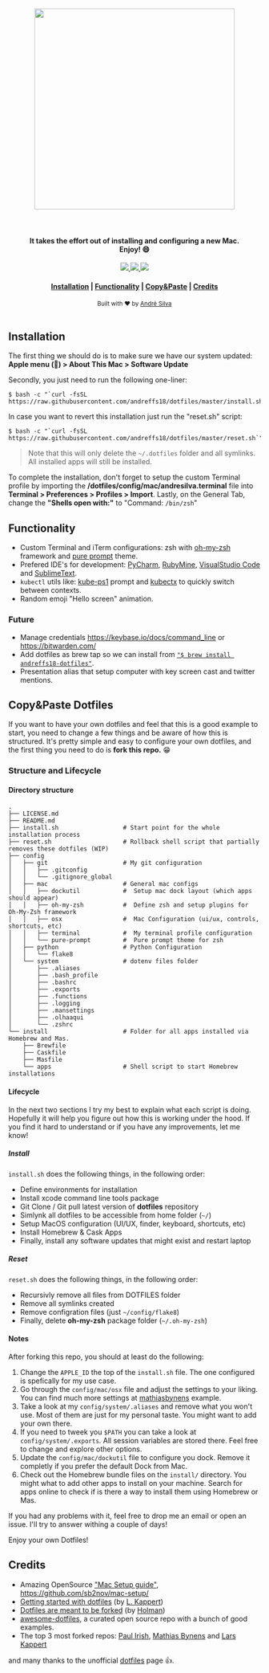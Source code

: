 <h1 align="center">
  <a href="https://github.com/andreffs18/dotfiles">
    <img src="https://repository-images.githubusercontent.com/8196606/94ea9d00-7b04-11e9-8de7-a7852d3ab92d" width="400">
  </a>
  <br><br>
</h1>

<h4 align="center">
 It takes the effort out of installing and configuring a new Mac.<br>Enjoy! 😄
</h4>

<p align="center">  
  <a href="#">
    <img src="https://img.shields.io/github/last-commit/andreffs18/dotfiles?style=flat-square" />
  </a>
  <a href="https://github.com/andreffs18/dotfiles/blob/master/LICENSE.md">
    <img src="https://img.shields.io/github/license/andreffs18/dotfiles?color=yellow&style=flat-square" />
  </a>
  <a href="https://twitter.com/andreffs18">
    <img src="https://img.shields.io/badge/twitter-%40andreffs18-00ACEE.svg?style=flat-square" />
  </a>
</p>

<div align="center">
  <h4>
    <a href="#installation">Installation</a> |
    <a href="#functionality">Functionality</a> |
    <a href="#copypaste-dotfiles">Copy&Paste</a> |
    <a href="#credits">Credits</a>
  </h4>
</div>

<div align="center">
  <sub>Built with ❤︎ by
  <a href="https://andreffs.com">André Silva</a>
</div>
<br>


## Installation

The first thing we should do is to make sure we have our system updated: **Apple menu () > About This Mac > Software Update**

Secondly, you just need to run the following one-liner:

```shell 
$ bash -c "`curl -fsSL https://raw.githubusercontent.com/andreffs18/dotfiles/master/install.sh`"
``` 

In case you want to revert this installation just run the "reset.sh" script:

```shell 
$ bash -c "`curl -fsSL https://raw.githubusercontent.com/andreffs18/dotfiles/master/reset.sh`"
``` 
> Note that this will only delete the `~/.dotfiles` folder and all symlinks. All installed apps will still be installed.

To complete the installation, don't forget to setup the custom Terminal profile by importing the **/dotfiles/config/mac/andresilva.terminal** file into **Terminal > Preferences > Profiles > Import**. Lastly, on the General Tab, change the **"Shells open with:"** to "Command: ```/bin/zsh```"


## Functionality
<!-- - Focus functionality ```$ focus``` to start a 25 minute pomodoro + focus screen + spotify platlist + turn off notifications. -->
- Custom Terminal and iTerm configurations: zsh with [oh-my-zsh](https://github.com/robbyrussell/oh-my-zsh/wiki/Installing-ZSH) framework and [pure prompt](https://github.com/sindresorhus/pure) theme.
- Prefered IDE's for development: [PyCharm](https://www.jetbrains.com/pycharm/), [RubyMine](https://www.jetbrains.com/ruby/), [VisualStudio Code](https://code.visualstudio.com/) and [SublimeText](https://www.sublimetext.com/).
- `kubectl` utils like: [kube-ps1](https://github.com/jonmosco/kube-ps1) prompt and [kubectx](https://github.com/ahmetb/kubectx) to quickly switch between contexts.
- Random emoji "Hello screen" animation.

### Future
- Manage credentials https://keybase.io/docs/command_line or https://bitwarden.com/
- Add dotfiles as brew tap so we can install from [```"$ brew install andreffs18-dotfiles"```](https://docs.brew.sh/How-to-Create-and-Maintain-a-Tap).
- Presentation alias that setup computer with key screen cast and twitter mentions.

## Copy&Paste Dotfiles

If you want to have your own dotfiles and feel that this is a good example to start, you need to change a few things and be aware of how this is structured. It's pretty simple and easy to configure your own dotfiles, and the first thing you need to do is **fork this repo.** 😁

### Structure and Lifecycle

#### Directory structure

```
.
├── LICENSE.md
├── README.md
├── install.sh                  # Start point for the whole installation process
├── reset.sh                    # Rollback shell script that partially removes these dotfiles (WIP)
├── config
│   ├── git                     # My git configuration
│   │   ├── .gitconfig
│   │   └── .gitignore_global
│   ├── mac                     # General mac configs
│   │   ├── dockutil            #  Setup mac dock layout (which apps should appear) 
│   │   ├── oh-my-zsh           #  Define zsh and setup plugins for Oh-My-Zsh framework
│   │   ├── osx                 #  Mac Configuration (ui/ux, controls, shortcuts, etc)
│   │   ├── terminal            #  My terminal profile configuration
│   │   └── pure-prompt         #  Pure prompt theme for zsh
│   ├── python                  # Python Configuration
│   │   └── flake8
│   └── system                  # dotenv files folder
│       ├── .aliases
│       ├── .bash_profile
│       ├── .bashrc
│       ├── .exports
│       ├── .functions
│       ├── .logging
│       ├── .mansettings
│       ├── .olhaaqui
│       └── .zshrc
└── install                     # Folder for all apps installed via Homebrew and Mas.
    ├── Brewfile                
    ├── Caskfile                
    ├── Masfile                 
    └── apps                    # Shell script to start Homebrew installations 
```

#### Lifecycle

In the next two sections I try my best to explain what each script is doing. Hopefully it will help you figure out how this is working under the hood. If you find it hard to understand or if you have any improvements, let me know!


##### Install

`install.sh` does the following things, in the following order:
- Define environments for installation
- Install xcode command line tools package
- Git Clone / Git pull latest version of **dotfiles** repository
- Simlynk all dotfiles to be accessible from home folder (`~/`)
- Setup MacOS configuration (UI/UX, finder, keyboard, shortcuts, etc)
- Install Homebrew & Cask Apps 
- Finally, install any software updates that might exist and restart laptop


##### Reset

`reset.sh` does the following things, in the following order:
- Recursivly remove all files from DOTFILES folder
- Remove all symlinks created 
- Remove configration files (just `~/config/flake8`)
- Finally, delete **oh-my-zsh** package folder (`~/.oh-my-zsh`)


#### Notes

After forking this repo, you should at least do the following:

1. Change the `APPLE_ID` the top of the `install.sh` file. The one configured is spefically for my use case.
2. Go through the `config/mac/osx` file and adjust the settings to your liking. You can find much more settings at [mathiasbynens](https://github.com/mathiasbynens/dotfiles/blob/master/.macos) example.
3. Take a look at my `config/system/.aliases` and remove what you won't use. Most of them are just for my personal taste. You might want to add your own there.
4. If you need to tweek you `$PATH` you can take a look at `config/system/.exports`. All session variables are stored there. Feel free to change and explore other options.
5. Update the `config/mac/dockutil` file to configure you dock. Remove it completly if you prefer the default Dock from Mac.
6. Check out the Homebrew bundle files on the `install/` directory. You might what to add other apps to install on your machine. Search for apps online to check if is there a way to install them using Homebrew or Mas.


If you had any problems with it, feel free to drop me an email or open an issue. I'll try to answer withing a couple of days!

Enjoy your own Dotfiles!


## Credits
- Amazing OpenSource ["Mac Setup guide"](https://sourabhbajaj.com/mac-setup/), https://github.com/sb2nov/mac-setup/
- [Getting started with dotfiles](https://medium.com/@webprolific/getting-started-with-dotfiles-43c3602fd789) (by [L. Kappert](https://github.com/webpro))
- [Dotfiles are meant to be forked](https://zachholman.com/2010/08/dotfiles-are-meant-to-be-forked/) (by [Holman](https://github.com/holman/dotfiles))
- [awesome-dotfiles](https://github.com/webpro/awesome-dotfiles), a curated open source repo with a bunch of good examples.
- The top 3 most forked repos: [Paul Irish](https://github.com/paulirish/dotfiles), [Mathias Bynens](https://github.com/mathiasbynens/dotfiles) and [Lars Kappert](https://github.com/webpro/dotfiles)

and many thanks to the unofficial [dotfiles](https://dotfiles.github.io/) page 👍.




